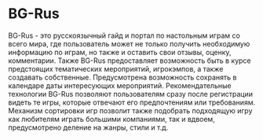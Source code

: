 # BG-Rus

BG-Rus - это русскоязычный гайд и портал по настольным играм со всего мира, где пользователь может не только получить необходимую информацию по играм, но также и оставить свои отзывы, оценку, комментарии.
Также BG-Rus предоставляет возможность быть в курсе предстоящих тематических мероприятий, игрокэмпов, а также создавать собственные. Предусмотрена возможность сохранять в календаре даты интересующих мероприятий.
Рекомендательные технологии BG-Rus позволяют пользователям сразу после регистрации видеть те игры, которые отвечают его предпочтениям или требованиям. Механизм сортировки игр позволит также подобрать подходящую игру как любителям играть большими компаниями, так и вдвоем, предусмотрено деление на жанры, стили и т.д.
